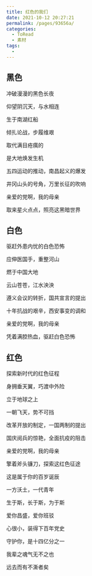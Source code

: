 ```yaml
---
title: 红色的我们
date: 2021-10-12 20:27:21
permalink: /pages/93656a/
categories:
  - ToRead
  - 素材
tags:
  - 
---
```






## 黑色

冲破漫漫的黑色长夜

仰望阴沉天，与水相连

生于南湖红船

倾扎论战，步履维艰

取代满目疮痍的

是大地焕发生机

五四运动的推动，南昌起义的爆发

井冈山头的号角，万里长征的吹响

亲爱的党啊，我的母亲

取来星火点点，照亮这黑暗世界



## 白色

驱赶外患内忧的白色恐怖

应伸医国手，重整河山

燃于中国大地

云山苍苍，江水泱泱

遵义会议的转折，国共宣言的提出

十年抗战的艰辛，西安事变的调和

亲爱的党啊，我的母亲

凭着满腔热血，驱赶白色恐怖



## 红色

探索新时代的红色征程

身拥垂天翼，巧渡中外险

立于地球之上

一朝飞天，势不可挡

改革开放的制定，一国两制的提出

国庆阅兵的惊艳，全面抗疫的阻击

亲爱的党啊，我的母亲

擎着斧头镰刀，探索这红色征途

这是属于你的百岁诞辰

一方沃土，一代青年

生于斯，长于斯，为于斯

爱你昌盛，爱你班驳

心很小，装得下百年党史

守护你，是十四亿分之一

我辈之魂气无不之也

远去而有不澌者矣


